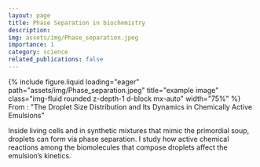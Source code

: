 ```yaml
---
layout: page
title: Phase Separation in biochemistry
description: 
img: assets/img/Phase_separation.jpeg
importance: 1
category: science
related_publications: false
---
```


<div class="row">
  <div class="col-sm mt-3 mt-md-0">
    {% include figure.liquid 
        loading="eager" 
        path="assets/img/Phase_separation.jpeg" 
        title="example image"  
        class="img-fluid rounded z-depth-1 d-block mx-auto" 
        width="75%" %}
  </div>
</div>
<div class="caption">
    From : "The Droplet Size Distribution and Its Dynamics in Chemically Active Emulsions"
</div>

Inside living cells and in synthetic mixtures that mimic the primordial soup, droplets can form via phase separation. I study how active chemical reactions among the biomolecules that compose droplets affect the emulsion’s kinetics.




